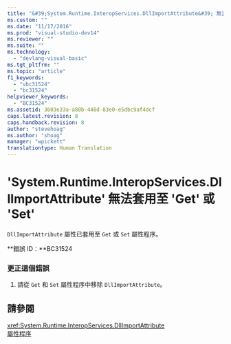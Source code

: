 ```yaml
---
title: "&#39;System.Runtime.InteropServices.DllImportAttribute&#39; 無法套用至 &#39;Get&#39; 或 &#39;Set&#39; | Microsoft Docs"
ms.custom: ""
ms.date: "11/17/2016"
ms.prod: "visual-studio-dev14"
ms.reviewer: ""
ms.suite: ""
ms.technology: 
  - "devlang-visual-basic"
ms.tgt_pltfrm: ""
ms.topic: "article"
f1_keywords: 
  - "vbc31524"
  - "bc31524"
helpviewer_keywords: 
  - "BC31524"
ms.assetid: 3603e33a-a80b-448d-83e0-e5dbc9af4dcf
caps.latest.revision: 8
caps.handback.revision: 8
author: "stevehoag"
ms.author: "shoag"
manager: "wpickett"
translationtype: Human Translation
---
```

# &#39;System.Runtime.InteropServices.DllImportAttribute&#39; 無法套用至 &#39;Get&#39; 或 &#39;Set&#39;
`DllImportAttribute` 屬性已套用至 `Get` 或 `Set` 屬性程序。  
  
 **錯誤 ID︰**BC31524  
  
### 更正這個錯誤  
  
1.  請從 `Get` 和 `Set` 屬性程序中移除 `DllImportAttribute`。  
  
## 請參閱  
 <xref:System.Runtime.InteropServices.DllImportAttribute>   
 [屬性程序](../../visual-basic/programming-guide/language-features/procedures/property-procedures.md)